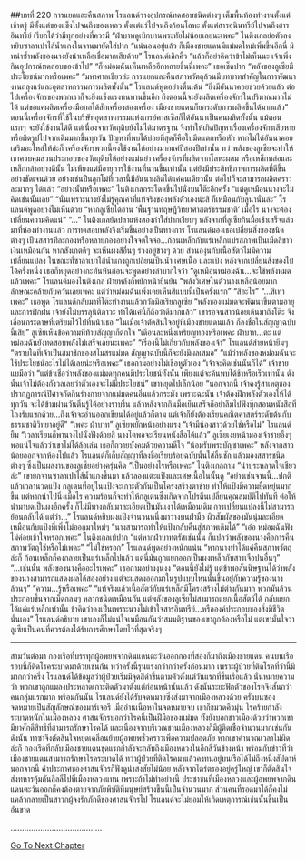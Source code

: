 ##บทที่ 220 การแยกและคืนสภาพ
โรแลนด์วางอุปกรณ์ทดสอบชนิดต่างๆ เต็มพื้นห้องทำงานตั้งแต่เช้าตรู่
มีตั้งแต่ของแข็งไปจนถึงของเหลว ตั้งแต่แร่ไปจนถึงก้อนโลหะ ตั้งแต่สารอนินทรีย์ไปจนถึงสารอินทรีย์ เรียกได้ว่ามีทุกอย่างที่ควรมี
“ฝ่าบาทดูเบิกบานพระทัยไม่น้อยเลยนะเพคะ” ไนติงเกลย่อตัวลง หยิบซาลาเปาไส้น้ำแกงในจานมายัดใส่ปาก
“แน่นอนอยู่แล้ว ก็เมืองชายแดนมีแม่มดใหม่เพิ่มขึ้นอีกนี่ มิหนำซ้ำพลังของนางยังน่าเหลือเชื่อมากเสียด้วย” โรแลนด์เลิกคิ้ว “แล้วก็อย่าคิดว่าข้าไม่เห็นนะ เจ้าเพิ่งกินอุปกรณ์ทดสอบของข้าไป”
“ก็หม่อมฉันเห็นเหลืออีกหลายชิ้นนี่เพคะ” เธอเช็ดปาก “พลังของลูเซียมีประโยชน์มากหรือเพคะ”
“มหาศาลเชียวล่ะ การแยกและคืนสภาพวัตถุล้วนมีบทบาทสำคัญในการพัฒนางานถลุงแร่และอุตสาหกรรมการผลิตทั้งนั้น” โรแลนด์พูดอย่างตื่นเต้น “ยิ่งมีอันนาคอยช่วยด้วยแล้ว ต่อไปเครื่องจักรของพวกเราก็จะยิ่งแข็งแรงทนทานขึ้นอีก ถึงตอนนี้จะยังผลิตเครื่องจักรในปริมาณมากไม่ได้ แต่ขอแค่ผลิตเครื่องมือกลได้สักเครื่องสองเครื่อง เมืองชายแดนก็ยกระดับการผลิตขึ้นได้มากแล้ว”
ตอนนี้เครื่องจักรที่ใช้ในบริษัทอุตสาหกรรมแห่งเกรย์คาสเซิลก็ได้อันนาเป็นคนผลิตทั้งนั้น แม้ตอนแรกๆ จะยังใช้งานได้ดี แต่เนื่องจากวัตถุดิบยังไม่ได้มาตรฐาน จึงทำให้เกิดปัญหาเรื่องเครื่องจักรเสียหายหรือผิดรูปไปจากเดิมมากขึ้นทุกวัน ปัญหาที่พบได้บ่อยที่สุดก็คือใบมีดแตกหรือหัก หากไม่ได้อันนาคอยเสริมอะไหล่ให้ล่ะก็ เครื่องจักรพวกนี้คงใช้งานได้อย่างมากแค่ปีสองปีเท่านั้น
ทว่าพลังของลูเซียจะทำให้เขาควบคุมส่วนประกอบของวัตถุดิบได้อย่างแม่นยำ เครื่องจักรที่ผลิตจากโลหะผสม หรือเหล็กหล่อและเหล็กกล้าอย่างดีนั้น ไม่เพียงแต่มีอายุการใช้งานที่นานขึ้นเท่านั้น แต่ยังมีประสิทธิภาพการผลิตที่ดีขึ้นอย่างชัดเจนด้วย อย่างเช่นปืนลูกโม่ที่เวลานี้มีอันนาผลิตได้แค่คนเดียวนั้น ต่อไปก็จะสามารถผลิตคราวละมากๆ ได้แล้ว
“อย่างนั้นหรือเพคะ” ไนติงเกลกระโดดขึ้นไปนั่งบนโต๊ะอีกครั้ง “แต่ดูเหมือนนางจะไม่คิดเช่นนั้นเลย”
“นั่นเพราะนางยังไม่รู้คุณค่าที่แท้จริงของพลังตัวเองน่ะสิ ก็เหมือนกับลูนานั่นล่ะ” โรแลนด์พูดอย่างไม่เห็นด้วย “หากลูเซียได้อ่าน ‘พื้นฐานทฤษฎีวิทยาศาสตร์ธรรมชาติ’ เมื่อไร นางจะต้องเปลี่ยนความคิดแน่”
“...” ไนติงเกลยัดปลาแห้งสองกำใส่ปากเงียบๆ
หลังจากที่ลูเซียกินมื้อเช้าเสร็จแล้วมาที่ห้องทำงานแล้ว การทดสอบพลังจึงเริ่มขึ้นอย่างเป็นทางการ
โรแลนด์มองเธอเปลี่ยนสิ่งของชนิดต่างๆ เป็นสสารทีละกองหรือหลายกองอย่างใจจดใจจ่อ...ก้อนเหล็กกับแร่เหล็กแปรสภาพเป็นเม็ดสีขาวเงินเหมือนกัน หากสังเกตดีๆ จะเห็นผงสีอื่นๆ ร่วงอยู่ข้างๆ ด้วย ส่วนองุ่นกับเนื้อสัตว์ไม่มีความเปลี่ยนแปลง ในขณะที่ซาลาเปาไส้น้ำแกงถูกเปลี่ยนเป็นน้ำ เศษเนื้อ และแป้ง
หลังจากเปลี่ยนสิ่งของไปได้ครึ่งหนึ่ง เธอก็หยุดอย่างกะทันหันก่อนจะพูดอย่างลำบากใจว่า “ดูเหมือนหม่อมฉัน...จะใช้พลังหมดแล้วเพคะ”
โรแลนด์มองไนติงเกล ฝ่ายหลังก็พยักหน้ายืนยัน “พลังวิเศษในตัวนางเหลือน้อยมาก ลักษณะคล้ายกับควันเลยเพคะ แต่ว่าหม่อมฉันเพิ่งเคยเห็นสีแบบนี้เป็นครั้งแรก”
“สีอะไร”
“...สีเทาเพคะ” เธอพูด
โรแลนด์กลับมาที่โต๊ะทำงานแล้วกวักมือเรียกลูเซีย “พลังของแม่มดจะพัฒนาขึ้นตามอายุและการฝึกฝน เจ้ายังไม่บรรลุนิติภาวะ ทำได้แค่นี้ก็ถือว่าดีมากแล้ว” เขารอจนสาวน้อยเดินมาถึงโต๊ะ จึงเลื่อนกระดาษที่เตรียมไว้ไปที่หน้าเธอ “ในเมื่อเจ้าตัดสินใจอยู่ที่เมืองชายแดนแล้ว ก็ลงชื่อในสัญญาฉบับนี้เสีย”
ลูเซียเห็นข้อความที่ท้ายสัญญาก็ตกใจ “เดือนละหนึ่งเหรียญทองหรือเพคะ ฝ่าบาท...ตะ แต่หม่อมฉันยังทดสอบพลังไม่เสร็จเลยนะเพคะ”
“เรื่องนี้ไม่เกี่ยวกับพลังของเจ้า” โรแลนด์ส่ายหน้ายิ้มๆ “ตราบใดที่เจ้าเป็นสมาชิกของสโมสรแม่มด สัญญาฉบับนี้ก็จะยังมีผลเสมอ”
“แม้ว่าพลังของหม่อมฉันจะใช้ประโยชน์อะไรไม่ได้เลยน่ะหรือเพคะ” เธอถามอย่างไม่เชื่อหูตัวเอง
“เจ้าจะคิดเช่นนั้นก็ได้” เจ้าชายแบมือว่า “แต่ข้าเชื่อว่าพลังของแม่มดทุกคนมีประโยชน์ทั้งนั้น เพียงแต่จะค้นพบได้ช้าหรือเร็วเท่านั้น ดังนั้นเจ้าไม่ต้องกังวลเลยว่าตัวเองจะไม่มีประโยชน์” เขาหยุดไปเล็กน้อย “นอกจากนี้ เจ้าคงรู้สาเหตุของปรากฏการณ์ปีศาจกัดกินร่างกายจากแม่มดคนอื่นแล้วกระมัง เพราะฉะนั้น เจ้าต้องฝึกพลังตัวเองให้ได้ทุกวัน จะได้ข้ามผ่านวันตื่นรู้ได้อย่างราบรื่น แล้วหลังจากกินมื้อเย็นเสร็จก็อย่าลืมไปฟังบุ๊กสอนหนังสือที่โถงรับแขกด้วย...ถึงเจ้าจะอ่านออกเขียนได้อยู่แล้วก็ตาม แต่เจ้าก็ยังต้องเรียนคณิตศาสตร์ระดับต้นกับธรรมชาติวิทยาอยู่ดี”
“เพคะ ฝ่าบาท” ลูเซียพยักหน้าอย่างแรง
“เจ้ามีน้องสาวด้วยใช่หรือไม่” โรแลนด์ยิ้ม “เวลาเรียนก็พานางไปนั่งฟังด้วยสิ นางโตพอจะเรียนหนังสือได้แล้ว”
ลูเซียเงยหน้ามองเจ้าชายอึ้งๆ พอแน่ใจแล้วว่าเขาไม่ได้ล้อเล่น เธอก็ถวายบังคมด้วยความดีใจ “น้อมรับพระบัญชาเพคะ”
หลังจากสาวน้อยออกจากห้องไปแล้ว โรแลนด์ก็เก็บสัญญาที่ลงชื่อเรียบร้อยฉบับนั้นใส่ลิ้นชัก แล้วมองสสารชนิดต่างๆ ซึ่งเป็นผลงานของลูเซียอย่างครุ่นคิด
“เป็นอย่างไรหรือเพคะ” ไนติงเกลถาม
“น่าประหลาดใจเชียวล่ะ” เขายกจานซาลาเปาไส้น้ำแกงขึ้นมา แล้วลองแตะแป้งและเศษเนื้อในนั้นดู “อย่างเช่นจานนี้...ปกติแล้วเวลานวดแป้ง กลูเตนที่อยู่ในแป้งจะเกาะตัวกันเป็นโครงสร้างตาข่าย ทำให้แป้งมีความยืดหยุ่นมากขึ้น แต่หากนำไปนึ่งเมื่อไร ความร้อนก็จะทำให้กลูเตนซึ่งเกิดจากโปรตีนเปลี่ยนคุณสมบัติไปทันที ต่อให้นำมาบดเป็นผงอีกครั้ง ก็ไม่มีทางกลับมาละเอียดเป็นมันเงาได้เหมือนเดิม การเปลี่ยนแปลงนี้ไม่สามารถย้อนกลับได้ แต่ว่า...” โรแลนด์หยิบผงแป้งจำนวนหนึ่งมาวางบนฝ่ามือ ผิวสัมผัสของมันนุ่มละเอียดเหมือนกับแป้งที่เพิ่งโม่ออกมาใหม่ๆ “นางสามารถทำให้แป้งกลับคืนสู่สภาพเดิมได้”
“เอ่อ หม่อมฉันฟังไม่ค่อยเข้าใจหรอกเพคะ” ไนติงเกลเบ้ปาก “แต่หากฝ่าบาทตรัสเช่นนั้น ก็แปลว่าพลังของนางคือการคืนสภาพวัตถุใช่หรือไม่เพคะ”
“ไม่ใช่หรอก” โรแลนด์พูดอย่างหนักแน่น “หากนางทำได้แค่คืนสภาพวัตถุล่ะก็ ก้อนเหล็กก็คงกลายเป็นแร่เหล็กไปแล้ว แต่นี่มันถูกแยกออกเป็นผงเหล็กกับสารเจือปนอื่นๆ”
“...เช่นนั้น พลังของนางคืออะไรเพคะ” เธอถามอย่างงุนงง
“ตอนนี้ยังไม่รู้ แต่ข้าพอสันนิษฐานได้ว่าพลังของนางสามารถแสดงผลได้สองอย่าง แต่จะแสดงออกมาในรูปแบบไหนนั้นขึ้นอยู่กับความรู้ของนางล้วนๆ”
“ความ...รู้หรือเพคะ”
“แท้จริงแล้วเนื้อสัตว์กับแร่เหล็กมีโครงสร้างไม่ต่างกันมาก พวกมันล้วนประกอบขึ้นจากเม็ดกลมๆ หลากชนิดเหมือนกัน แต่พลังของลูเซียไม่สามารถแยกเนื้อสัตว์ได้ กลับแยกได้แค่แร่เหล็กเท่านั้น ข้าคิดว่าคงเป็นเพราะนางไม่เข้าใจสารอินทรีย์...หรือองค์ประกอบของสิ่งมีชีวิตนั่นเอง” โรแลนด์อธิบาย เขาเองก็ไม่แน่ใจเหมือนกันว่าสมมติฐานของเขาถูกต้องหรือไม่ แต่เขามั่นใจว่าลูเซียเป็นคนที่ควรต้องได้รับการศึกษาโดยไวที่สุดจริงๆ
********************
สามวันต่อมา กองเรือที่บรรทุกผู้อพยพจากดินแดนตะวันออกกองที่สองก็มาถึงเมืองชายแดน คนบนเรือรอบนี้ก็ติดโรคระบาดมาด้วยเช่นกัน ทว่าครั้งนี้รุนแรงกว่ากว่าครั้งก่อนมาก เพราะผู้ป่วยที่ติดโรคที่ว่านี้มีมากกว่าครึ่ง โรแลนด์ได้ข้อมูลว่าผู้ป่วยเริ่มมีจุดสีดำขึ้นตามตัวตั้งแต่วันแรกที่ขึ้นเรือแล้ว นั่นหมายความว่า พวกเขาถูกแมลงประหลาดเกาะติดตัวมาตั้งแต่ก่อนหน้านั้นแล้ว ดังนั้นระยะฟักตัวของโรคจึงสั้นกว่าคนกลุ่มแรกมาก
พร้อมกันนั้น โรแลนด์ยังได้รับจดหมายซึ่งส่งมาจากเมืองหลวงด้วย ครั่งบนซองจดหมายเป็นสัญลักษณ์ของมาร์เจอรี
เมื่ออ่านเนื้อหาในจดหมายจบ เขาก็ขมวดคิ้วมุ่น
โรคร้ายกำลังระบาดหนักในเมืองหลวง ศาสนจักรบอกว่าโรคนี้เป็นฝีมือของแม่มด ทั้งยังบอกชาวเมืองด้วยว่าพวกเขามียาศักดิ์สิทธิ์ที่สามารถรักษาโรคได้ และเนื่องจากบริเวณชานเมืองหลวงก็มีผู้ติดเชื้อจำนวนมากเช่นกัน ดังนั้น ทาซาจึงตัดสินใจหยุดเคลื่อนย้ายผู้อพยพชั่วคราวเพื่อความปลอดภัย
หากเขาคำนวณเวลาไม่ผิดล่ะก็ กองเรือที่กลับเมืองชายแดนชุดแรกกำลังจะกลับถึงเมืองหลวงในอีกสี่วันข้างหน้า พร้อมกับข่าวที่ว่าเมืองชายแดนสามารถรักษาโรคระบาดได้ ทว่าผู้ป่วยที่ติดโรคมาแล้วคงทนอยู่บนเรือได้ไม่ถึงหนึ่งสัปดาห์ นอกจากนี้ คำประกาศของศาสนจักรก็ฟังดูน่าสงสัยไม่น้อย
หลังจากไตร่ตรองอยู่ครู่ใหญ่ เขาก็ตัดสินใจส่งทหารคุ้มกันลิลลี่ไปที่เมืองหลวงแทน เพราะถ้าไม่ทำอย่างนี้ ประชาชนที่เมืองหลวงและผู้อพยพจากดินแดนตะวันออกก็คงต้องตายจากภัยพิบัติที่มนุษย์สร้างขึ้นนี้เป็นจำนวนมาก ส่วนคนที่รอดมาได้ก็คงไม่แคล้วกลายเป็นสาวกผู้จงรักภักดีของศาสนจักรไป
โรแลนด์จะไม่ยอมให้เกิดเหตุการณ์เช่นนั้นขึ้นเป็นอันขาด


........................................


[Go To Next Chapter]( ./133.md)